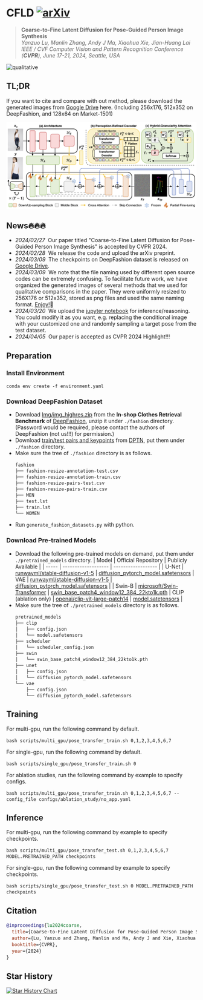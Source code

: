 # CFLD [![arXiv](https://img.shields.io/badge/arXiv-2402.18078-b31b1b.svg)](https://arxiv.org/abs/2402.18078)

> **Coarse-to-Fine Latent Diffusion for Pose-Guided Person Image Synthesis** <br>
> _Yanzuo Lu, Manlin Zhang, Andy J Ma, Xiaohua Xie, Jian-Huang Lai_ <br>
> _IEEE / CVF Computer Vision and Pattern Recognition Conference (**CVPR**), June 17-21, 2024, Seattle, USA_

![qualitative](qualitative.gif)

## TL;DR
If you want to cite and compare with out method, please download the generated images from [Google Drive](https://drive.google.com/drive/folders/1wNXt23C18G5eae8nl11jcdkZ1HqLlMHp?usp=sharing) here.
(Including 256x176, 512x352 on DeepFashion, and 128x64 on Market-1501)

![pipeline](pipeline.png)

## News🔥🔥🔥

* _2024/02/27_&nbsp;&nbsp;Our paper titled "Coarse-to-Fine Latent Diffusion for Pose-Guided Person Image Synthesis" is accepted by CVPR 2024.
* _2024/02/28_&nbsp;&nbsp;We release the code and upload the arXiv preprint.
* _2024/03/09_&nbsp;&nbsp;The checkpoints on DeepFashion dataset is released on [Google Drive](https://drive.google.com/drive/folders/1s0DcLzBEugRFf20OEmFKiW3tsKoaOOAZ?usp=sharing).
* _2024/03/09_&nbsp;&nbsp;We note that the file naming used by different open source codes can be extremely confusing. To facilitate future work, we have organized the generated images of several methods that we used for qualitative comparisons in the paper. They were uniformly resized to 256X176 or 512x352, stored as png files and used the same naming format. [Enjoy!](https://drive.google.com/drive/folders/1mtlxzStMXBZcFVrxq7UMtMJ_bh_FNKKE?usp=drive_link)🤗
* _2024/03/20_&nbsp;&nbsp;We upload the [jupyter notebook](https://github.com/YanzuoLu/CFLD/blob/main/playground.ipynb) for inference/reasoning. You could modify it as you want, e.g. replacing the conditional image with your customized one and randomly sampling a target pose from the test dataset.
* _2024/04/05_&nbsp;&nbsp;Our paper is accepted as CVPR 2024 Highlight!!!

## Preparation

### Install Environment
```
conda env create -f environment.yaml
```

### Download DeepFashion Dataset
* Download [Img/img_highres.zip](https://drive.google.com/drive/folders/0B7EVK8r0v71pYkd5TzBiclMzR00?resourcekey=0-fsjVShvqXP2517KnwaZ0zw) from the **In-shop Clothes Retrieval Benchmark** of [DeepFashion](http://mmlab.ie.cuhk.edu.hk/projects/DeepFashion/InShopRetrieval.html), unzip it under `./fashion` directory. (Password would be required, please contact the authors of DeepFashion (not us!!!) for permission.)
* Download [train/test pairs and keypoints](https://drive.google.com/drive/folders/1qZDod3QDD7PaBxnNyHCuLBR7ftTSkSE1?usp=sharing) from [DPTN](https://github.com/PangzeCheung/Dual-task-Pose-Transformer-Network), put them under `./fashion` directory.
* Make sure the tree of `./fashion` directory is as follows.
    ```
    fashion
    ├── fashion-resize-annotation-test.csv
    ├── fashion-resize-annotation-train.csv
    ├── fashion-resize-pairs-test.csv
    ├── fashion-resize-pairs-train.csv
    ├── MEN
    ├── test.lst
    ├── train.lst
    └── WOMEN
    ```
* Run `generate_fashion_datasets.py` with python.

### Download Pre-trained Models
* Download the following pre-trained models on demand, put them under `./pretrained_models` directory.
    | Model | Official Repository | Publicly Available |
    | ----- | ------------------- | ------------------ |
    | U-Net | [runwayml/stable-diffusion-v1-5](https://huggingface.co/runwayml/stable-diffusion-v1-5) | [diffusion_pytorch_model.safetensors](https://huggingface.co/runwayml/stable-diffusion-v1-5/blob/main/unet/diffusion_pytorch_model.safetensors)
    | VAE | [runwayml/stable-diffusion-v1-5](https://huggingface.co/runwayml/stable-diffusion-v1-5) | [diffusion_pytorch_model.safetensors](https://huggingface.co/runwayml/stable-diffusion-v1-5/blob/main/vae/diffusion_pytorch_model.safetensors) |
    | Swin-B | [microsoft/Swin-Transformer](https://github.com/microsoft/Swin-Transformer) | [swin_base_patch4_window12_384_22kto1k.pth](https://github.com/SwinTransformer/storage/releases/download/v1.0.0/swin_base_patch4_window12_384_22kto1k.pth)
    | CLIP (ablation only) | [openai/clip-vit-large-patch14](https://huggingface.co/openai/clip-vit-large-patch14) | [model.satetensors](https://huggingface.co/openai/clip-vit-large-patch14/blob/main/model.safetensors) |
* Make sure the tree of `./pretrained_models` directory is as follows.
    ```
    pretrained_models
    ├── clip
    │   ├── config.json
    │   └── model.safetensors
    ├── scheduler
    │   └── scheduler_config.json
    ├── swin
    │   └── swin_base_patch4_window12_384_22kto1k.pth
    ├── unet
    │   ├── config.json
    │   └── diffusion_pytorch_model.safetensors
    └── vae
        ├── config.json
        └── diffusion_pytorch_model.safetensors
    ```

## Training
For multi-gpu, run the following command by default.
```
bash scripts/multi_gpu/pose_transfer_train.sh 0,1,2,3,4,5,6,7
```
For single-gpu, run the following command by default.
```
bash scripts/single_gpu/pose_transfer_train.sh 0
```
For ablation studies, run the following command by example to specify configs.
```
bash scripts/multi_gpu/pose_transfer_train.sh 0,1,2,3,4,5,6,7 --config_file configs/ablation_study/no_app.yaml
```

## Inference
For multi-gpu, run the following command by example to specify checkpoints.
```
bash scripts/multi_gpu/pose_transfer_test.sh 0,1,2,3,4,5,6,7 MODEL.PRETRAINED_PATH checkpoints
```
For single-gpu, run the following command by example to specify checkpoints.
```
bash scripts/single_gpu/pose_transfer_test.sh 0 MODEL.PRETRAINED_PATH checkpoints
```

## Citation
```bibtex
@inproceedings{lu2024coarse,
  title={Coarse-to-Fine Latent Diffusion for Pose-Guided Person Image Synthesis},
  author={Lu, Yanzuo and Zhang, Manlin and Ma, Andy J and Xie, Xiaohua and Lai, Jian-Huang},
  booktitle={CVPR},
  year={2024}
}
```

## Star History

<a href="https://star-history.com/#YanzuoLu/CFLD&Date">
  <picture>
    <source media="(prefers-color-scheme: dark)" srcset="https://api.star-history.com/svg?repos=YanzuoLu/CFLD&type=Date&theme=dark" />
    <source media="(prefers-color-scheme: light)" srcset="https://api.star-history.com/svg?repos=YanzuoLu/CFLD&type=Date" />
    <img alt="Star History Chart" src="https://api.star-history.com/svg?repos=YanzuoLu/CFLD&type=Date" />
  </picture>
</a>
